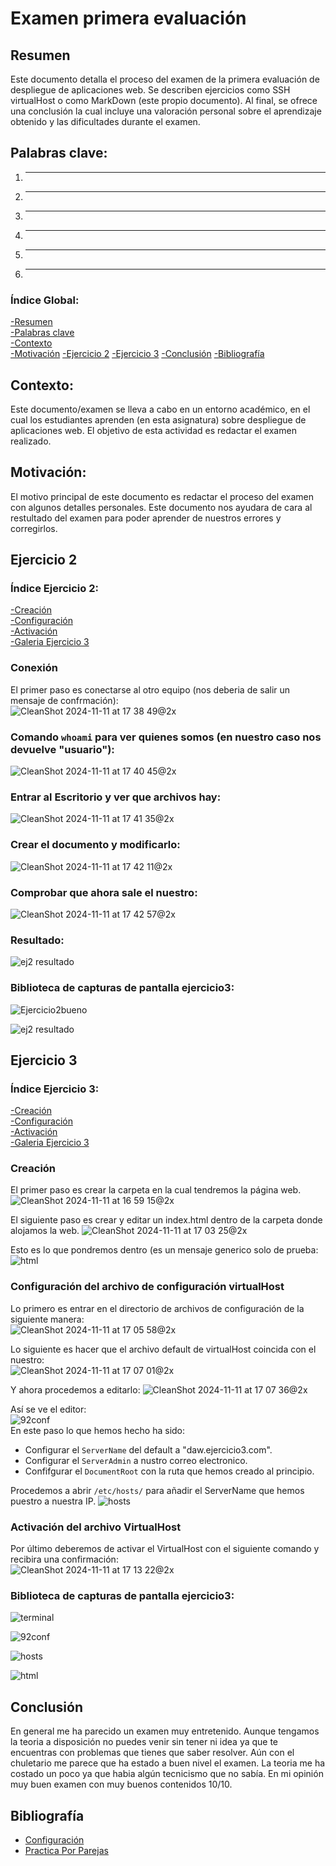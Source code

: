 
# Examen primera evaluación

## Resumen
Este documento detalla el proceso del examen de la primera evaluación de despliegue de aplicaciones web. Se describen ejercicios como SSH virtualHost o como MarkDown (este propio documento). Al final, se ofrece una conclusión la cual incluye una valoración personal sobre el aprendizaje obtenido y las dificultades durante el examen.

## Palabras clave:
1. ****
2. ****
3. ****
4. ****
5. ****
6. ****

### Índice Global:
[-Resumen](#Resumen)  
[-Palabras clave](#Palabras-clave)  
[-Contexto](#Contexto)  
[-Motivación](#Motivación)
[-Ejercicio 2](#Ejercicio-2)
[-Ejercicio 3](#Ejercicio-3) 
[-Conclusión](#Conclusión) 
[-Bibliografía](#Bibliografía) 

## Contexto:
Este documento/examen se lleva a cabo en un entorno académico, en el cual los estudiantes aprenden (en esta asignatura) sobre despliegue de aplicaciones web. El objetivo de esta actividad es redactar el examen realizado.
 
## Motivación: 
El motivo principal de este documento es redactar el proceso del examen con algunos detalles personales. Este documento nos ayudara de cara al restultado del examen para poder aprender de nuestros errores y corregirlos. 


## Ejercicio 2

### Índice Ejercicio 2:
[-Creación](#Creación)  
[-Configuración](#Configuración-del-archivo-de-configuración-virtualHost)  
[-Activación](#Activación-del-archivo-VirtualHost)  
[-Galeria Ejercicio 3](#Biblioteca-de-capturas-de-pantalla-ejercicio3)  

### Conexión
El primer paso es conectarse al otro equipo (nos deberia de salir un mensaje de confrmación):  
![CleanShot 2024-11-11 at 17 38 49@2x](https://github.com/user-attachments/assets/0f54b78b-6a8c-415b-8a90-9491d3664fd9)  

### Comando `whoami` para ver quienes somos (en nuestro caso nos devuelve "usuario"): 
![CleanShot 2024-11-11 at 17 40 45@2x](https://github.com/user-attachments/assets/a914bbed-a4bc-49d5-9b2f-007f2f69b288)

### Entrar al Escritorio y ver que archivos hay:  
![CleanShot 2024-11-11 at 17 41 35@2x](https://github.com/user-attachments/assets/747f4b35-d9db-4385-ae94-6f1881f4024f)  

### Crear el documento y modificarlo: 
![CleanShot 2024-11-11 at 17 42 11@2x](https://github.com/user-attachments/assets/ad7d23ba-4f61-49c1-a56b-1b298d543725)  

### Comprobar que ahora sale el nuestro: 
![CleanShot 2024-11-11 at 17 42 57@2x](https://github.com/user-attachments/assets/98f2134a-0770-448b-8ba8-f4e8f2a800a5)  

### Resultado:  
![ej2 resultado](https://github.com/user-attachments/assets/0b8e3410-079a-4665-a466-63ee95c8ec89)

### Biblioteca de capturas de pantalla ejercicio3: 
![Ejercicio2bueno](https://github.com/user-attachments/assets/560cebba-0d37-4eca-a79b-ec3be0d2b99c)  

![ej2 resultado](https://github.com/user-attachments/assets/2e494c48-5a9f-4cfd-a7ac-2c2da202df9a)  


## Ejercicio 3

### Índice Ejercicio 3:
[-Creación](#Creación)  
[-Configuración](#Configuración-del-archivo-de-configuración-virtualHost)  
[-Activación](#Activación-del-archivo-VirtualHost)  
[-Galeria Ejercicio 3](#Biblioteca-de-capturas-de-pantalla-ejercicio3)  

### Creación
El primer paso es crear la carpeta en la cual tendremos la página web.
![CleanShot 2024-11-11 at 16 59 15@2x](https://github.com/user-attachments/assets/83001bf6-e5fa-49d0-abad-b8a19a6fa2e5)  

El siguiente paso es crear y editar un index.html dentro de la carpeta donde alojamos la web.
![CleanShot 2024-11-11 at 17 03 25@2x](https://github.com/user-attachments/assets/25f50c92-18a8-448c-bfbc-59e920a3ec24)  

Esto es lo que pondremos dentro (es un mensaje generico solo de prueba:  
![html](https://github.com/user-attachments/assets/f2212f0e-aa13-4206-bbf9-a41ec8e85089)  

### Configuración del archivo de configuración virtualHost
Lo primero es entrar en el directorio de archivos de configuración de la siguiente manera:  
![CleanShot 2024-11-11 at 17 05 58@2x](https://github.com/user-attachments/assets/3c590eef-c6d7-49c6-a129-e079edd19402)  

Lo siguiente es hacer que el archivo default de virtualHost coincida con el nuestro:  
![CleanShot 2024-11-11 at 17 07 01@2x](https://github.com/user-attachments/assets/e3d6d03b-f022-4241-97b5-af8af08e9961)  

Y ahora procedemos a editarlo: 
![CleanShot 2024-11-11 at 17 07 36@2x](https://github.com/user-attachments/assets/8cdf763e-b9d8-4b3b-bd06-980411ee87bc)  

Así se ve el editor:  
![92conf](https://github.com/user-attachments/assets/bc9462e9-e205-4642-8050-452f066babe1)  
En este paso lo que hemos hecho ha sido:
* Configurar el `ServerName` del default a "daw.ejercicio3.com".
* Configurar el `ServerAdmin` a nustro correo electronico.
* Confifgurar el `DocumentRoot` con la ruta que hemos creado al principio.

Procedemos a abrir `/etc/hosts/` para añadir el ServerName que hemos puestro a nuestra IP.
![hosts](https://github.com/user-attachments/assets/eafbf79f-fba6-4864-ad2d-745e0066f788)  

### Activación del archivo VirtualHost
Por último deberemos de activar el VirtualHost con el siguiente comando y recibira una confirmación:  
![CleanShot 2024-11-11 at 17 13 22@2x](https://github.com/user-attachments/assets/67818ac1-f3d2-48dc-b343-ca5857292911)  

### Biblioteca de capturas de pantalla ejercicio3: 
![terminal](https://github.com/user-attachments/assets/75321fbb-0a78-4f1a-a02a-17658e590577)  

![92conf](https://github.com/user-attachments/assets/f31c508e-54fd-44f6-9125-eaa456115967)  

![hosts](https://github.com/user-attachments/assets/e53ce7a3-25cc-44e7-a69b-74afa883dd89)  

![html](https://github.com/user-attachments/assets/b89d81ac-cd7f-479a-b018-da250a3437d3)

## Conclusión  
En general me ha parecido un examen muy entretenido. Aunque tengamos la teoria a disposición no puedes venir sin tener ni idea ya que te encuentras con problemas que tienes que saber resolver. Aún con el chuletario me parece que ha estado a buen nivel el examen. La teoria me ha costado un poco ya que habia algún tecnicismo que no sabía. En mi opinión muy buen examen con muy buenos contenidos 10/10.

## Bibliografía
* [Configuración](https://ubuntu.com/tutorials/install-and-configure-apache#1-overview)  
* [Practica Por Parejas](https://github.com/Oscarsito49/prueba/blob/master/apache.md)




